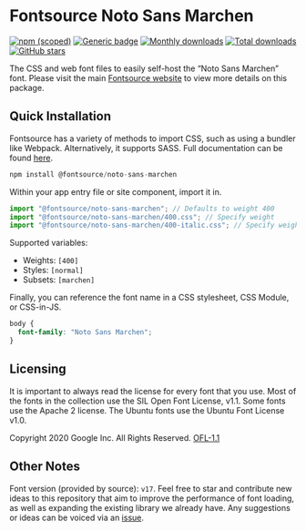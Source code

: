 # Fontsource Noto Sans Marchen

[![npm (scoped)](https://img.shields.io/npm/v/@fontsource/noto-sans-marchen?color=brightgreen)](https://www.npmjs.com/package/@fontsource/noto-sans-marchen) [![Generic badge](https://img.shields.io/badge/fontsource-passing-brightgreen)](https://github.com/fontsource/fontsource) [![Monthly downloads](https://badgen.net/npm/dm/@fontsource/noto-sans-marchen)](https://github.com/fontsource/fontsource) [![Total downloads](https://badgen.net/npm/dt/@fontsource/noto-sans-marchen)](https://github.com/fontsource/fontsource) [![GitHub stars](https://img.shields.io/github/stars/fontsource/fontsource.svg?style=social&label=Star)](https://github.com/fontsource/fontsource/stargazers)

The CSS and web font files to easily self-host the “Noto Sans Marchen” font. Please visit the main [Fontsource website](https://fontsource.org/fonts/noto-sans-marchen) to view more details on this package.

## Quick Installation

Fontsource has a variety of methods to import CSS, such as using a bundler like Webpack. Alternatively, it supports SASS. Full documentation can be found [here](https://fontsource.org/docs/getting-started/introduction).

```javascript
npm install @fontsource/noto-sans-marchen
```

Within your app entry file or site component, import it in.

```javascript
import "@fontsource/noto-sans-marchen"; // Defaults to weight 400
import "@fontsource/noto-sans-marchen/400.css"; // Specify weight
import "@fontsource/noto-sans-marchen/400-italic.css"; // Specify weight and style

```

Supported variables:
- Weights: `[400]`
- Styles: `[normal]`
- Subsets: `[marchen]`

Finally, you can reference the font name in a CSS stylesheet, CSS Module, or CSS-in-JS.

```css
body {
  font-family: "Noto Sans Marchen";
}
```

## Licensing
It is important to always read the license for every font that you use.
Most of the fonts in the collection use the SIL Open Font License, v1.1. Some fonts use the Apache 2 license. The Ubuntu fonts use the Ubuntu Font License v1.0.

Copyright 2020 Google Inc. All Rights Reserved.
[OFL-1.1](http://scripts.sil.org/OFL)

## Other Notes
Font version (provided by source): `v17`.
Feel free to star and contribute new ideas to this repository that aim to improve the performance of font loading, as well as expanding the existing library we already have. Any suggestions or ideas can be voiced via an [issue](https://github.com/fontsource/fontsource/issues).